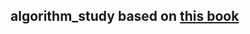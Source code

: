 ## algorithm_study based on [this book](http://www.kyobobook.co.kr/product/detailViewKor.laf?ejkGb=KOR&mallGb=KOR&barcode=9788931459500&orderClick=LAG&Kc=)


